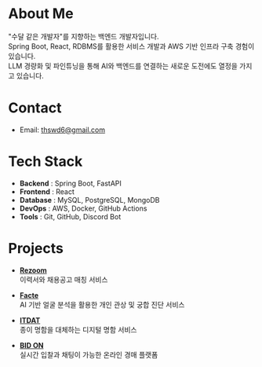 # About Me

"수달 같은 개발자"를 지향하는 백엔드 개발자입니다.  
Spring Boot, React, RDBMS를 활용한 서비스 개발과 AWS 기반 인프라 구축 경험이 있습니다.  
LLM 경량화 및 파인튜닝을 통해 AI와 백엔드를 연결하는 새로운 도전에도 열정을 가지고 있습니다.


# Contact

- Email: thswd6@gmail.com


# Tech Stack

- **Backend** : Spring Boot, FastAPI
- **Frontend** : React
- **Database** : MySQL, PostgreSQL, MongoDB
- **DevOps** : AWS, Docker, GitHub Actions
- **Tools** : Git, GitHub, Discord Bot


# Projects

- **[Rezoom](https://github.com/Team-Rezoom)**  
  이력서와 채용공고 매칭 서비스

- **[Facte](https://github.com/AI-X-5jo-Mini/mini-frontend)**  
  AI 기반 얼굴 분석을 활용한 개인 관상 및 궁합 진단 서비스

- **[ITDAT](https://github.com/itdat-namewallet/Mobile)**  
  종이 명함을 대체하는 디지털 명함 서비스

- **[BID ON](https://github.com/gangnam-auction/gangnam-auction)**  
  실시간 입찰과 채팅이 가능한 온라인 경매 플랫폼
